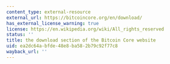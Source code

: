 ```yaml
---
content_type: external-resource
external_url: https://bitcoincore.org/en/download/
has_external_license_warning: true
license: https://en.wikipedia.org/wiki/All_rights_reserved
status: ''
title: the download section of the Bitcoin Core website
uid: ea2dc64a-bfde-48e8-ba58-2b79c92f77c8
wayback_url: ''
---
```

